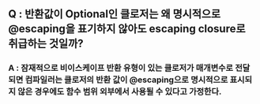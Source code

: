 ## Q : 반환값이 Optional인 클로저는 왜 명시적으로 @escaping을 표기하지 않아도 escaping closure로 취급하는 것일까?

### A : 잠재적으로 비이스케이프 반환 유형이 있는 클로저가 매개변수로 전달되면 컴파일러는 클로저의 반환 값이 @escaping으로 명시적으로 표시되지 않은 경우에도 함수 범위 외부에서 사용될 수 있다고 가정한다.
